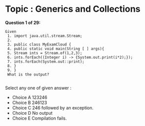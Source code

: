 Topic : Generics and Collections
================================
**Question 1 of 29:**
```
Given
 1. import java.util.stream.Stream;
 2.
 3. public class MyExamCloud {
 4. public static void main(String [ ] args){
 5. Stream ints = Stream.of(1,2,3);
 6. ints.forEach((Integer i) -> {System.out.print(i*2);});
 7. ints.forEach(System.out::print);
 8. }
 9. }
 What is the output?
  
```

Select any one of given answer :
- Choice A 123246
- Choice B 246123
- Choice C 246 followed by an exception.
- Choice D No output
- Choice E Compilation fails.

